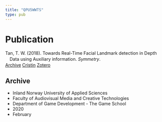 ```yaml
---
title: "QPU5WWTS"
type: pub
---
```

<h1>Publication</h1>
<article id="csl-bib-container-QPU5WWTS" class="csl-bib-container">
  <div class="csl-bib-body" style="line-height: 1.35; padding-left: 1em; text-indent:-1em;">
  <div class="csl-entry">Tan, T. W. (2018). Towards Real-Time Facial Landmark detection in Depth Data using Auxiliary information. <i>Symmetry</i>.</div>
</div>
  <div class="csl-bib-buttons">
    <a href="#taxonomy-article-QPU5WWTS" class="csl-bib-button">Archive</a>
    <a href="https://app.cristin.no/results/show.jsf?id=1795556" alt="Cristin URL" class="csl-bib-button">Cristin</a>
    <a href="http://zotero.org/groups/5402882/items/QPU5WWTS" alt="Zotero URL" class="csl-bib-button">Zotero</a>
  </div>
  <div id="csl-bib-meta-container-QPU5WWTS"></div>
</article>
<div id="csl-bib-meta-QPU5WWTS" class="csl-bib-meta">
  <article id="taxonomy-article-QPU5WWTS" class="taxonomy-article">
    <h1>Archive</h1>
    <ul>
      <li>Inland Norway University of Applied Sciences</li>
      <li>Faculty of Audiovisual Media and Creative Technologies</li>
      <li>Department of Game Development - The Game School</li>
      <li>2020</li>
      <li>February</li>
    </ul>
  </article>
</div>
